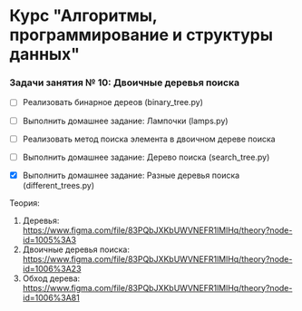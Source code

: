 # Курс "Алгоритмы, программирование и структуры данных"

### Задачи занятия № 10: Двоичные деревья поиска

- [ ] Реализовать бинарное дереов (binary_tree.py)
- [ ] Выполнить домашнее задание: Лампочки (lamps.py)
- [ ] Реализовать метод поиска элемента в двоичном дереве поиска
- [ ] Выполнить домашнее задание: Дерево поиска (search_tree.py)
- [X] Выполнить домашнее задание: Разные деревья поиска (different_trees.py)



Теория: 
1. Деревья: https://www.figma.com/file/83PQbJXKbUWVNEFR1lMlHq/theory?node-id=1005%3A3
2. Двоичные деревья поиска: https://www.figma.com/file/83PQbJXKbUWVNEFR1lMlHq/theory?node-id=1006%3A23
3. Обход дерева: https://www.figma.com/file/83PQbJXKbUWVNEFR1lMlHq/theory?node-id=1006%3A81
